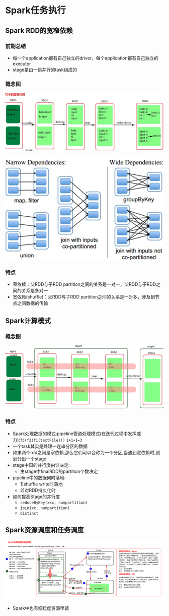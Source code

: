# Spark任务执行

## Spark RDD的宽窄依赖

###  前期总结

* 每一个application都有自己独立的driver，每个application都有自己独立的executor
* stage是由一组并行的task组成的

###  概念图

![](pic\RDD的宽窄依赖.png)

![](pic\RDD款窄依赖示意图.png)
### 特点
* 窄依赖：父RDD与子RDD partition之间的关系是一对一，父RDD与子RDD之间的关系是多对一
* 宽依赖(shuffle)：父RDD与子RDD partition之间的关系是一对多，涉及到节点之间数据的传输

## Spark计算模式

### 概念图

![](pic\Spark计算模式.png)

### 特点

* Spark处理数据的模式:pipeline管道处理模式(在迭代过程中发挥威力):`f3(f2(f1(textFile)))`  `1+1+1=3`
* 一个task其实是处理一连串分区的数据
* 如果两个rdd之间是窄依赖,那么它们可以合称为一个分区,当遇到宽依赖时,则划分出一个stage
* stage中国的并行度由谁决定:
  * 由stage中finalRDD的partition个数决定
* pipeline中的数据何时落地:
  * 1)shuffle write时落地
  * 2)对RDD持久化时
* 如何提高Stage的并行度
  * `reduceByKey(xxx, numpartition)`
  * `join(xx, numpartition)`
  * `distinct`

## Spark资源调度和任务调度

![](pic\Spark资源调度和任务调度.png)

* Spark中也有细粒度资源申请